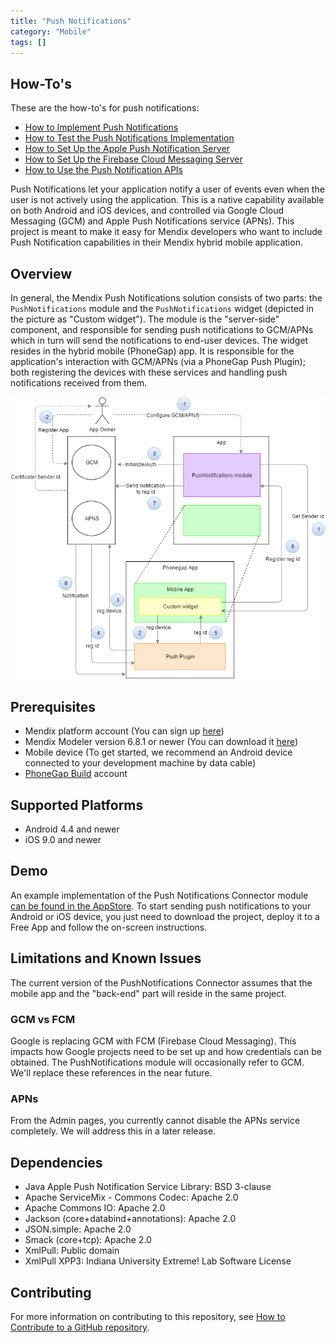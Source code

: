 ```yaml
---
title: "Push Notifications"
category: "Mobile"
tags: []
---
```


## How-To's

These are the how-to's for push notifications:

* [How to Implement Push Notifications](implementation-guide)
* [How to Test the Push Notifications Implementation](testing-the-implementation)
* [How to Set Up the Apple Push Notification Server](setting-up-apple-push-notification-server)
* [How to Set Up the Firebase Cloud Messaging Server](setting-up-google-firebase-cloud-messaging-server)
* [How to Use the Push Notification APIs](apis)

Push Notifications let your application notify a user of events even when the user is not actively using the application. This is a native capability available on both Android and iOS devices, and controlled via Google Cloud Messaging (GCM) and Apple Push Notifications service (APNs). This project is meant to make it easy for Mendix developers who want to include Push Notification capabilities in their Mendix hybrid mobile application.

## Overview

In general, the Mendix Push Notifications solution consists of two parts: the `PushNotifications` module and the `PushNotifications` widget (depicted in the picture as "Custom widget"). The module is the "server-side" component, and responsible for sending push notifications to GCM/APNs which in turn will send the notifications to end-user devices. The widget resides in the hybrid mobile (PhoneGap) app. It is responsible for the application's interaction with GCM/APNs (via a PhoneGap Push Plugin); both registering the devices with these services and handling push notifications received from them.

![](attachments/19203424/20217881.png)

## Prerequisites

* Mendix platform account (You can sign up [here](https://www.mendix.com/try-now/?utm_source=documentation&utm_medium=community&utm_campaign=signup))
* Mendix Modeler version 6.8.1 or newer (You can download it [here](https://appstore.home.mendix.com/link/modeler))
* Mobile device (To get started, we recommend an Android device connected to your development machine by data cable)
* [PhoneGap Build](https://build.phonegap.com/) account

## Supported Platforms

* Android 4.4 and newer
* iOS 9.0 and newer

## Demo

An example implementation of the Push Notifications Connector module [can be found in the AppStore](https://appstore.home.mendix.com/link/app/3020/Mendix/Push-Notifications-Connector-Demo). To start sending push notifications to your Android or iOS device, you just need to download the project, deploy it to a Free App and follow the on-screen instructions.

## Limitations and Known Issues

The current version of the PushNotifications Connector assumes that the mobile app and the "back-end" part will reside in the same project.

### GCM vs FCM

Google is replacing GCM with FCM (Firebase Cloud Messaging). This impacts how Google projects need to be set up and how credentials can be obtained. The PushNotifications module will occasionally refer to GCM. We'll replace these references in the near future.

### APNs

From the Admin pages, you currently cannot disable the APNs service completely. We will address this in a later release.

## Dependencies

* Java Apple Push Notification Service Library: BSD 3-clause
* Apache ServiceMix - Commons Codec: Apache 2.0
* Apache Commons IO: Apache 2.0
* Jackson (core+databind+annotations): Apache 2.0
* JSON.simple: Apache 2.0
* Smack (core+tcp): Apache 2.0 
* XmlPull: Public domain
* XmlPull XPP3: Indiana University Extreme! Lab Software License

## Contributing

For more information on contributing to this repository, see [How to Contribute to a GitHub repository](contribute-to-a-github-repository).
